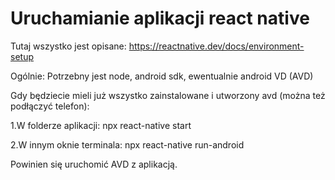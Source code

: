 # Uruchamianie aplikacji react native

Tutaj wszystko jest opisane:
https://reactnative.dev/docs/environment-setup

Ogólnie:
Potrzebny jest node, android sdk, ewentualnie android VD (AVD)

Gdy będziecie mieli już wszystko zainstalowane i utworzony avd (można też podłączyć telefon):

1.W folderze aplikacji:
npx react-native start

2.W innym oknie terminala:
npx react-native run-android

Powinien się uruchomić AVD z aplikacją.
